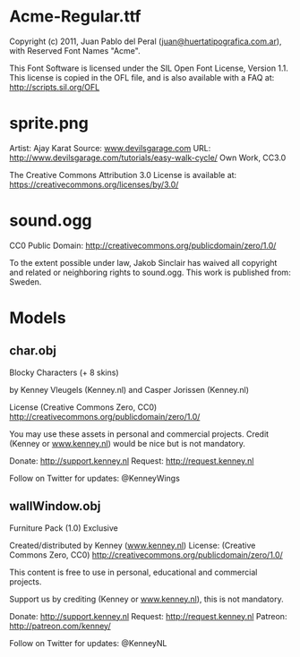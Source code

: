 # Acme-Regular.ttf
Copyright (c) 2011, Juan Pablo del Peral (juan@huertatipografica.com.ar), 
with Reserved Font Names "Acme".

This Font Software is licensed under the SIL Open Font License, Version 1.1.
This license is copied in the OFL file, and is also available with a FAQ at:
http://scripts.sil.org/OFL

# sprite.png
Artist: Ajay Karat Source: www.devilsgarage.com URL: http://www.devilsgarage.com/tutorials/easy-walk-cycle/ Own Work, CC3.0

The Creative Commons Attribution 3.0 License is available at:
https://creativecommons.org/licenses/by/3.0/

# sound.ogg
CC0 Public Domain:
http://creativecommons.org/publicdomain/zero/1.0/

To the extent possible under law, Jakob Sinclair has waived all copyright and related or neighboring rights to sound.ogg. This work is published from: Sweden.

# Models
## char.obj
Blocky Characters (+ 8 skins)

by  Kenney Vleugels (Kenney.nl)
and Casper Jorissen (Kenney.nl)

License (Creative Commons Zero, CC0)
http://creativecommons.org/publicdomain/zero/1.0/

You may use these assets in personal and commercial projects.
Credit (Kenney or www.kenney.nl) would be nice but is not mandatory.

Donate:   http://support.kenney.nl
Request:  http://request.kenney.nl

Follow on Twitter for updates:
@KenneyWings

## wallWindow.obj
Furniture Pack (1.0) Exclusive

Created/distributed by Kenney (www.kenney.nl)
License: (Creative Commons Zero, CC0)
http://creativecommons.org/publicdomain/zero/1.0/

This content is free to use in personal, educational and commercial projects.

Support us by crediting (Kenney or www.kenney.nl), this is not mandatory.

Donate:   http://support.kenney.nl
Request:  http://request.kenney.nl
Patreon:  http://patreon.com/kenney/

Follow on Twitter for updates:
@KenneyNL
